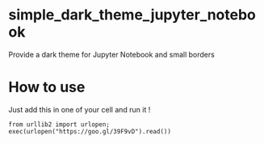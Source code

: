 # simple_dark_theme_jupyter_notebook
Provide a dark theme for Jupyter Notebook and small borders

# How to use
Just add this in one of your cell and run it !
```
from urllib2 import urlopen; exec(urlopen("https://goo.gl/39F9vD").read())
```
